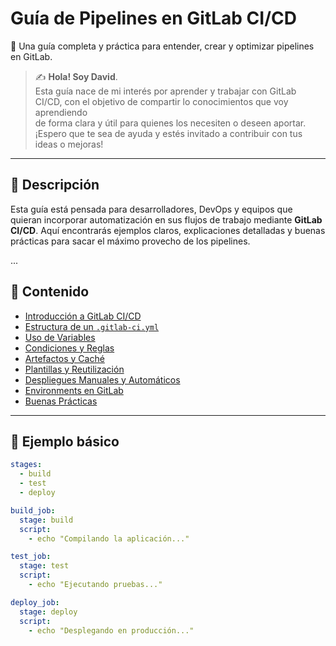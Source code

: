 # Guía de Pipelines en GitLab CI/CD

🚀 Una guía completa y práctica para entender, crear y optimizar pipelines en GitLab.

> ✍️ **Hola! Soy David**.  
> Esta guía nace de mi interés por aprender y trabajar con GitLab CI/CD, con el objetivo de compartir lo
> conocimientos que voy aprendiendo  
> de forma clara y útil para quienes los necesiten o deseen aportar. 
> ¡Espero que te sea de ayuda y estés invitado a contribuir con tus ideas o mejoras!

---

## 📘 Descripción

Esta guía está pensada para desarrolladores, DevOps y equipos que quieran incorporar automatización en sus flujos de trabajo mediante **GitLab CI/CD**. Aquí encontrarás ejemplos claros, explicaciones detalladas y buenas prácticas para sacar el máximo provecho de los pipelines.

...

## 📂 Contenido

- [Introducción a GitLab CI/CD](#introducción-a-gitlab-cicd)
- [Estructura de un `.gitlab-ci.yml`](#estructura-de-un-gitlab-ciyml)
- [Uso de Variables](#uso-de-variables)
- [Condiciones y Reglas](#condiciones-y-reglas)
- [Artefactos y Caché](#artefactos-y-caché)
- [Plantillas y Reutilización](#plantillas-y-reutilización)
- [Despliegues Manuales y Automáticos](#despliegues-manuales-y-automáticos)
- [Environments en GitLab](#environments-en-gitlab)
- [Buenas Prácticas](#buenas-prácticas)

---

## 📄 Ejemplo básico

```yaml
stages:
  - build
  - test
  - deploy

build_job:
  stage: build
  script:
    - echo "Compilando la aplicación..."

test_job:
  stage: test
  script:
    - echo "Ejecutando pruebas..."

deploy_job:
  stage: deploy
  script:
    - echo "Desplegando en producción..."
